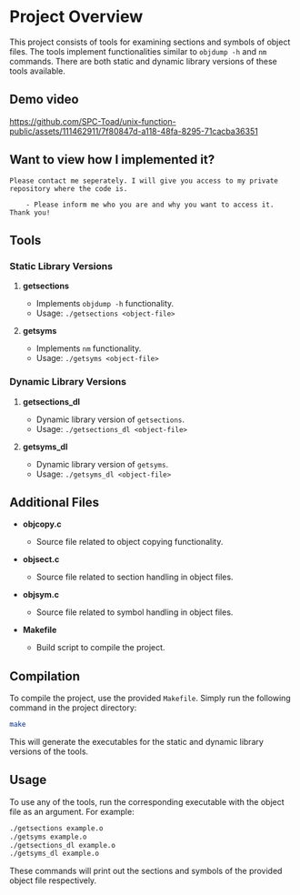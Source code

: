 # Project Overview

This project consists of tools for examining sections and symbols of object files. The tools implement functionalities similar to `objdump -h` and `nm` commands. There are both static and dynamic library versions of these tools available.

## Demo video

https://github.com/SPC-Toad/unix-function-public/assets/111462911/7f80847d-a118-48fa-8295-71cacba36351




## Want to view how I implemented it?
    Please contact me seperately. I will give you access to my private repository where the code is. 

        - Please inform me who you are and why you want to access it. Thank you!

## Tools

### Static Library Versions

1. **getsections**
   - Implements `objdump -h` functionality.
   - Usage: `./getsections <object-file>`

2. **getsyms**
   - Implements `nm` functionality.
   - Usage: `./getsyms <object-file>`

### Dynamic Library Versions

1. **getsections_dl**
   - Dynamic library version of `getsections`.
   - Usage: `./getsections_dl <object-file>`

2. **getsyms_dl**
   - Dynamic library version of `getsyms`.
   - Usage: `./getsyms_dl <object-file>`

## Additional Files

- **objcopy.c**
  - Source file related to object copying functionality.
  
- **objsect.c**
  - Source file related to section handling in object files.
  
- **objsym.c**
  - Source file related to symbol handling in object files.
  
- **Makefile**
  - Build script to compile the project.

## Compilation

To compile the project, use the provided `Makefile`. Simply run the following command in the project directory:

```bash
make
```

This will generate the executables for the static and dynamic library versions of the tools.

## Usage

To use any of the tools, run the corresponding executable with the object file as an argument. For example:

```bash
./getsections example.o
./getsyms example.o
./getsections_dl example.o
./getsyms_dl example.o
```

These commands will print out the sections and symbols of the provided object file respectively.

